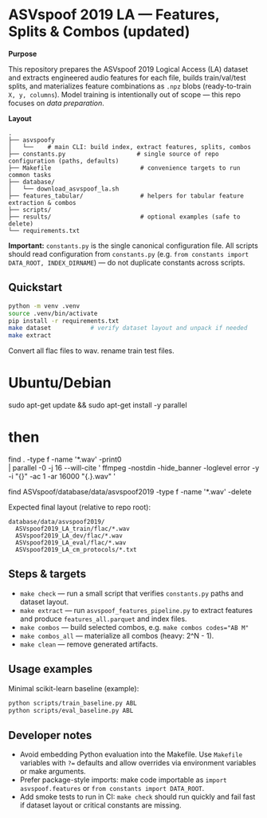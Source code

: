 # ASVspoof 2019 LA — Features, Splits & Combos (updated)

**Purpose**

This repository prepares the ASVspoof 2019 Logical Access (LA) dataset and extracts engineered audio features for each file, builds train/val/test splits, and materializes feature combinations as `.npz` blobs (ready-to-train `X, y, columns`). Model training is intentionally out of scope — this repo focuses on *data preparation*.

**Layout**

```
.
├── asvspoofy
│   └──    # main CLI: build index, extract features, splits, combos
├── constants.py                    # single source of repo configuration (paths, defaults)
├── Makefile                         # convenience targets to run common tasks
├── database/
│   └── download_asvspoof_la.sh
├── features_tabular/                # helpers for tabular feature extraction & combos
├── scripts/
├── results/                         # optional examples (safe to delete)
└── requirements.txt
```

**Important:** `constants.py` is the single canonical configuration file. All scripts should read configuration from `constants.py` (e.g. `from constants import DATA_ROOT, INDEX_DIRNAME`) — do not duplicate constants across scripts.

## Quickstart

```bash
python -m venv .venv
source .venv/bin/activate
pip install -r requirements.txt
make dataset           # verify dataset layout and unpack if needed
make extract
```

Convert all flac files to wav. rename train test files.

# Ubuntu/Debian
sudo apt-get update && sudo apt-get install -y parallel
# then
find . -type f -name '*.wav' -print0 \
| parallel -0 -j 16 --will-cite '
    ffmpeg -nostdin -hide_banner -loglevel error -y -i "{}" -ac 1 -ar 16000 "{.}.wav"
'

find ASVspoof/database/data/asvspoof2019 -type f -name '*.wav' -delete

Expected final layout (relative to repo root):

```
database/data/asvspoof2019/
  ASVspoof2019_LA_train/flac/*.wav
  ASVspoof2019_LA_dev/flac/*.wav
  ASVspoof2019_LA_eval/flac/*.wav
  ASVspoof2019_LA_cm_protocols/*.txt
```



## Steps & targets

- `make check` — run a small script that verifies `constants.py` paths and dataset layout.
- `make extract` — run `asvspoof_features_pipeline.py` to extract features and produce `features_all.parquet` and index files.
- `make combos` — build selected combos, e.g. `make combos codes="AB M"`
- `make combos_all` — materialize all combos (heavy: 2^N - 1).
- `make clean` — remove generated artifacts.

## Usage examples

Minimal scikit-learn baseline (example):

```bash
python scripts/train_baseline.py ABL
python scripts/eval_baseline.py ABL
```

## Developer notes

- Avoid embedding Python evaluation into the Makefile. Use `Makefile` variables with `?=` defaults and allow overrides via environment variables or make arguments.
- Prefer package-style imports: make code importable as `import asvspoof.features` or `from constants import DATA_ROOT`.
- Add smoke tests to run in CI: `make check` should run quickly and fail fast if dataset layout or critical constants are missing.